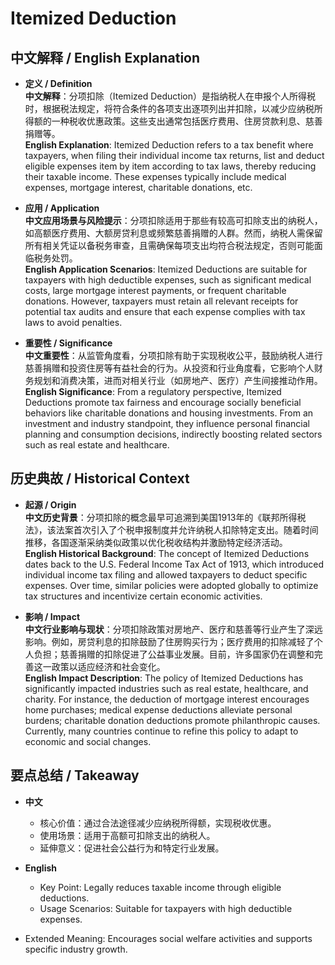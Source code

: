# Itemized Deduction

## 中文解释 / English Explanation

* **定义 / Definition**  
  **中文解释**：分项扣除（Itemized Deduction）是指纳税人在申报个人所得税时，根据税法规定，将符合条件的各项支出逐项列出并扣除，以减少应纳税所得额的一种税收优惠政策。这些支出通常包括医疗费用、住房贷款利息、慈善捐赠等。  
  **English Explanation**: Itemized Deduction refers to a tax benefit where taxpayers, when filing their individual income tax returns, list and deduct eligible expenses item by item according to tax laws, thereby reducing their taxable income. These expenses typically include medical expenses, mortgage interest, charitable donations, etc.

* **应用 / Application**  
  **中文应用场景与风险提示**：分项扣除适用于那些有较高可扣除支出的纳税人，如高额医疗费用、大额房贷利息或频繁慈善捐赠的人群。然而，纳税人需保留所有相关凭证以备税务审查，且需确保每项支出均符合税法规定，否则可能面临税务处罚。  
  **English Application Scenarios**: Itemized Deductions are suitable for taxpayers with high deductible expenses, such as significant medical costs, large mortgage interest payments, or frequent charitable donations. However, taxpayers must retain all relevant receipts for potential tax audits and ensure that each expense complies with tax laws to avoid penalties.

* **重要性 / Significance**  
  **中文重要性**：从监管角度看，分项扣除有助于实现税收公平，鼓励纳税人进行慈善捐赠和投资住房等有益社会的行为。从投资和行业角度看，它影响个人财务规划和消费决策，进而对相关行业（如房地产、医疗）产生间接推动作用。  
  **English Significance**: From a regulatory perspective, Itemized Deductions promote tax fairness and encourage socially beneficial behaviors like charitable donations and housing investments. From an investment and industry standpoint, they influence personal financial planning and consumption decisions, indirectly boosting related sectors such as real estate and healthcare.

## 历史典故 / Historical Context

* **起源 / Origin**  
  **中文历史背景**：分项扣除的概念最早可追溯到美国1913年的《联邦所得税法》，该法案首次引入了个税申报制度并允许纳税人扣除特定支出。随着时间推移，各国逐渐采纳类似政策以优化税收结构并激励特定经济活动。  
  **English Historical Background**: The concept of Itemized Deductions dates back to the U.S. Federal Income Tax Act of 1913, which introduced individual income tax filing and allowed taxpayers to deduct specific expenses. Over time, similar policies were adopted globally to optimize tax structures and incentivize certain economic activities.

* **影响 / Impact**  
  **中文行业影响与现状**：分项扣除政策对房地产、医疗和慈善等行业产生了深远影响。例如，房贷利息的扣除鼓励了住房购买行为；医疗费用的扣除减轻了个人负担；慈善捐赠的扣除促进了公益事业发展。目前，许多国家仍在调整和完善这一政策以适应经济和社会变化。  
  **English Impact Description**: The policy of Itemized Deductions has significantly impacted industries such as real estate, healthcare, and charity. For instance, the deduction of mortgage interest encourages home purchases; medical expense deductions alleviate personal burdens; charitable donation deductions promote philanthropic causes. Currently, many countries continue to refine this policy to adapt to economic and social changes.

## 要点总结 / Takeaway

* **中文**  
  - 核心价值：通过合法途径减少应纳税所得额，实现税收优惠。
  - 使用场景：适用于高额可扣除支出的纳税人。
  - 延伸意义：促进社会公益行为和特定行业发展。

* **English**  
  - Key Point: Legally reduces taxable income through eligible deductions.
  - Usage Scenarios: Suitable for taxpayers with high deductible expenses.
- Extended Meaning: Encourages social welfare activities and supports specific industry growth.